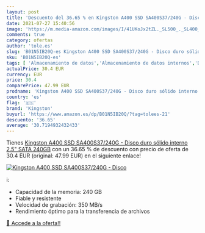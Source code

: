 ```yaml
---
layout: post
title: 'Descuento del 36.65 % en Kingston A400 SSD SA400S37/240G - Disco '
date: 2021-07-27 15:40:56
image: 'https://m.media-amazon.com/images/I/41UKoJx2tZL._SL500_._SL400_.jpg'
comments: true
category: ofertas
author: 'tole.es'
slug: 'B01N5IB20Q-es Kingston A400 SSD SA400S37/240G - Disco duro sólido...'
sku: 'B01N5IB20Q-es'
tags: [ 'Almacenamiento de datos','Almacenamiento de datos internos','Discos duros sólidos internos','Informática','disco','duro','kingston', ]
actualPrice: 30.4 EUR
currency: EUR
price: 30.4
comparePrice: 47.99 EUR
prodname: 'Kingston A400 SSD SA400S37/240G - Disco duro sólido interno 2.5" SATA 240GB'
country: 'es'
flag: '🇪🇸'
brand: 'Kingston'
buyurl: 'https://www.amazon.es/dp/B01N5IB20Q/?tag=tolees-21'
descuento: '36.65'
average: '30.7194932432433'
---
```


Tienes [Kingston A400 SSD SA400S37/240G - Disco duro sólido interno 2.5" SATA 240GB](https://www.amazon.es/dp/B01N5IB20Q/?tag=tolees-21) con un 36.65 % de descuento con precio de oferta de 30.4 EUR (original: 47.99 EUR) en el siguiente enlace!

[![Kingston A400 SSD SA400S37/240G - Disco ](https://m.media-amazon.com/images/I/41UKoJx2tZL._SL500_._SL400_.jpg)](https://www.amazon.es/dp/B01N5IB20Q/?tag=tolees-21)

ℹ️:

- Capacidad de la memoria: 240 GB
- Fiable y resistente
- Velocidad de grabación: 350 MB/s
- Rendimiento óptimo para la transferencia de archivos

[🛒 Accede a la oferta!!](https://www.amazon.es/dp/B01N5IB20Q/?tag=tolees-21)
